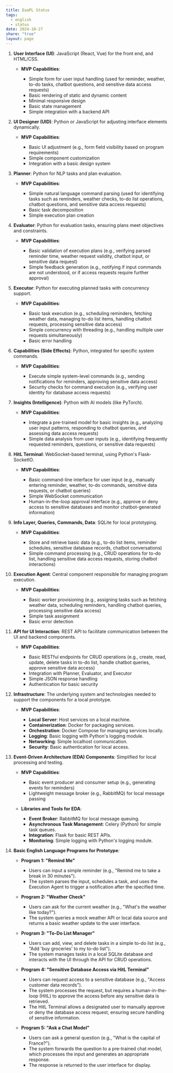 ```yaml
---
title: EaaPL Status
tags:
  - english
  - status
date: 2024-10-27
share: "true"
layout: page
---
```


1. **User Interface (UI)**: JavaScript (React, Vue) for the front end, and HTML/CSS.

   - **MVP Capabilities**:

     - Simple form for user input handling (used for reminder, weather, to-do tasks, chatbot questions, and sensitive data access requests)
     - Basic rendering of static and dynamic content
     - Minimal responsive design
     - Basic state management
     - Simple integration with a backend API


2. **UI Designer (UID)**: Python or JavaScript for adjusting interface elements dynamically.

   - **MVP Capabilities**:

     - Basic UI adjustment (e.g., form field visibility based on program requirements)
     - Simple component customization
     - Integration with a basic design system

 
3. **Planner**: Python for NLP tasks and plan evaluation.

   - **MVP Capabilities**:

     - Simple natural language command parsing (used for identifying tasks such as reminders, weather checks, to-do list operations, chatbot questions, and sensitive data access requests)
     - Basic task decomposition
     - Simple execution plan creation

 
4. **Evaluator**: Python for evaluation tasks, ensuring plans meet objectives and constraints.

   - **MVP Capabilities**:

     - Basic validation of execution plans (e.g., verifying parsed reminder time, weather request validity, chatbot input, or sensitive data request)
     - Simple feedback generation (e.g., notifying if input commands are not understood, or if access requests require further approval)

 
5. **Executor**: Python for executing planned tasks with concurrency support.

   - **MVP Capabilities**:

     - Basic task execution (e.g., scheduling reminders, fetching weather data, managing to-do list items, handling chatbot requests, processing sensitive data access)
     - Simple concurrency with threading (e.g., handling multiple user requests simultaneously)
     - Basic error handling

 
6. **Capabilities (Side Effects)**: Python, integrated for specific system commands.

   - **MVP Capabilities**:

     - Execute simple system-level commands (e.g., sending notifications for reminders, approving sensitive data access)
     - Security checks for command execution (e.g., verifying user identity for database access requests)

 
7. **Insights (Intelligence)**: Python with AI models (like PyTorch).

   - **MVP Capabilities**:

     - Integrate a pre-trained model for basic insights (e.g., analyzing user input patterns, responding to chatbot queries, and assessing data access requests)
     - Simple data analysis from user inputs (e.g., identifying frequently requested reminders, questions, or sensitive data requests)

 
8. **HitL Terminal**: WebSocket-based terminal, using Python's Flask-SocketIO.

   - **MVP Capabilities**:

     - Basic command-line interface for user input (e.g., manually entering reminder, weather, to-do commands, sensitive data requests, or chatbot queries)
     - Simple WebSocket communication
     - Human-in-the-loop approval interface (e.g., approve or deny access to sensitive databases and monitor chatbot-generated information)

 
9. **Info Layer, Queries, Commands, Data**: SQLite for local prototyping.

   - **MVP Capabilities**:

     - Store and retrieve basic data (e.g., to-do list items, reminder schedules, sensitive database records, chatbot conversations)
     - Simple command processing (e.g., CRUD operations for to-do list, handling sensitive data access requests, storing chatbot interactions)

 
10. **Execution Agent**: Central component responsible for managing program execution.

    - **MVP Capabilities**:

      - Basic worker provisioning (e.g., assigning tasks such as fetching weather data, scheduling reminders, handling chatbot queries, processing sensitive data access)
      - Simple task assignment
      - Basic error detection

 
11. **API for UI Interaction**: REST API to facilitate communication between the UI and backend components.

    - **MVP Capabilities**:

      - Basic RESTful endpoints for CRUD operations (e.g., create, read, update, delete tasks in to-do list, handle chatbot queries, approve sensitive data access)
      - Integration with Planner, Evaluator, and Executor
      - Simple JSON response handling
      - Authentication for basic security

 
12. **Infrastructure**: The underlying system and technologies needed to support the components for a local prototype.

    - **MVP Capabilities**:

      - **Local Server**: Host services on a local machine.
      - **Containerization**: Docker for packaging services.
      - **Orchestration**: Docker Compose for managing services locally.
      - **Logging**: Basic logging with Python's logging module.
      - **Networking**: Simple localhost communication.
      - **Security**: Basic authentication for local access.

 
13. **Event-Driven Architecture (EDA) Components**: Simplified for local processing and testing.

    - **MVP Capabilities**:

      - Basic event producer and consumer setup (e.g., generating events for reminders)
      - Lightweight message broker (e.g., RabbitMQ) for local message passing

    - **Libraries and Tools for EDA**:

      - **Event Broker**: RabbitMQ for local message queuing.
      - **Asynchronous Task Management**: Celery (Python) for simple task queues.
      - **Integration**: Flask for basic REST APIs.
      - **Monitoring**: Simple logging with Python's logging module.

 
14. **Basic English Language Programs for Prototype**:

    - **Program 1: "Remind Me"**

      - Users can input a simple reminder (e.g., "Remind me to take a break in 30 minutes").
      - The system parses the input, schedules a task, and uses the Execution Agent to trigger a notification after the specified time.

    - **Program 2: "Weather Check"**

      - Users can ask for the current weather (e.g., "What's the weather like today?").
      - The system queries a mock weather API or local data source and returns a basic weather update to the user interface.

    - **Program 3: "To-Do List Manager"**

      - Users can add, view, and delete tasks in a simple to-do list (e.g., "Add 'buy groceries' to my to-do list").
      - The system manages tasks in a local SQLite database and interacts with the UI through the API for CRUD operations.

    - **Program 4: "Sensitive Database Access via HitL Terminal"**

      - Users can request access to a sensitive database (e.g., "Access customer data records").
      - The system processes the request, but requires a human-in-the-loop (HitL) to approve the access before any sensitive data is retrieved.
      - The HitL Terminal allows a designated user to manually approve or deny the database access request, ensuring secure handling of sensitive information.

    - **Program 5: "Ask a Chat Model"**

      - Users can ask a general question (e.g., "What is the capital of France?").
      - The system forwards the question to a pre-trained chat model, which processes the input and generates an appropriate response.
      - The response is returned to the user interface for display.